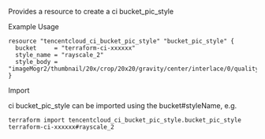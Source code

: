 Provides a resource to create a ci bucket_pic_style

Example Usage

```hcl
resource "tencentcloud_ci_bucket_pic_style" "bucket_pic_style" {
  bucket     = "terraform-ci-xxxxxx"
  style_name = "rayscale_2"
  style_body = "imageMogr2/thumbnail/20x/crop/20x20/gravity/center/interlace/0/quality/100"
}
```

Import

ci bucket_pic_style can be imported using the bucket#styleName, e.g.

```
terraform import tencentcloud_ci_bucket_pic_style.bucket_pic_style terraform-ci-xxxxxx#rayscale_2
```